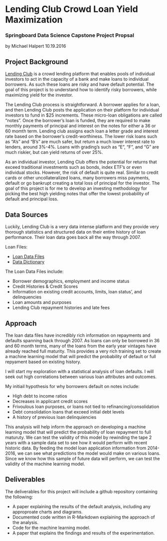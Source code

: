 Lending Club Crowd Loan Yield Maximization
================

### Springboard Data Science Capstone Project Propsal

by Michael Halpert 10.19.2016

Project Background
------------------

[Lending Club](https://www.lendingclub.com/public/how-peer-lending-works.action) is a crowd lending platform that enables pools of individual investors to act in the capacity of a bank and make loans to individual borrowers. As such these loans are risky and have default potential. The goal of this project is to understand how to identify risky borrowers, while maximizing yield for the investor.

The Lending Club process is straightforward. A borrower applies for a loan, and then Lending Club posts the application on their platform for individual investors to fund in $25 increments. These micro-loan obligations are called “notes”. Once the borrower’s loan is funded, they are required to make monthly payments of principal and interest on the notes for either a 36 or 60 momth term. Lending club assigns each loan a letter grade and interest rate based on the borrower’s credit-worthiness. The lower risk loans such as “A’s” and “B’s” are much safer, but return a much lower interest rate to lenders, around 3%-4%. Loans with grading’s such as “E”, “F”, and “G” are much riskier, but can yield returns of over 25%.

As an individual investor, Lending Club offers the potential for returns that exceed traditional investments such as bonds, index ETF’s or even individual stocks. However, the risk of default is quite real. Similar to credit cards or other uncollateralized loans, many borrowers miss payments, default or go bankrupt creating a total loss of principal for the investor. The goal of this project is for me to develop an investing methodology for picking the best high yielding notes that offer the lowest probability of default and principal loss.

Data Sources
------------

Luckily, Lending Club is a very data intense platform and they provide very thorough statistics and structured data on their entire history of loan performance. Their loan data goes back all the way through 2007.

Loan Files:
- [Loan Data Files](https://www.lendingclub.com/info/download-data.action)
- [Data Dictionary](https://resources.lendingclub.com/LCDataDictionary.xlsx)

The Loan Data Files include:

-   Borrower demographics, employment and income status
-   Credit Histories & Credit Scores
-   Information on existing credit accounts, limits, loan status’, and delinquencies
-   Loan amounts and purposes
-   Lending Club repayment histories and late fees

Approach
--------

The loan data files have incredibly rich information on repayments and defaults spanning back through 2007. As loans can only be borrowed in 36 and 60 month terms, many of the loans from the early year vintages have already reached full maturity. This provides a very rich training set to create a machine learning model that will predict the probability of default or full repyament based on existing history.

I will start my exploration with a statistical analysis of loan defaults. I will seek out high correlations between various loan attributes and outcomes.

My initiail hypothesis for why borrowers default on notes include:

-   High debt to income ratios
-   Decreases in applicant credit scores
-   Frivoulous loan purposes, or loans not tied to refinancing/consolidation
-   Debt consolidation loans that exceed initial debt levels
-   A history of previous loan delinquiencies

This analysis will help inform the approach on developing a machine learning model that will predict the probability of loan repayment to full maturuty. We can test the validity of this model by rewinding the tape 2 years with a sample data set to see how it would perform with recent historic data. By feeding the model loan application information from 2014-2016, we can see what predictions the model would make on various loans. Since we know how this sample of future data will perform, we can test the validity of the machine learning model.

Deliverables
------------

The deliverables for this project will include a github repository containing the following:

-   A paper explaining the results of the default analysis, including any approproate charts and diagrams.
-   Documented code written in R-Markdown explaining the approach of the analysis.
-   Code for the machine learning model.
-   A paper that explains the findings and results of the experimentation.
